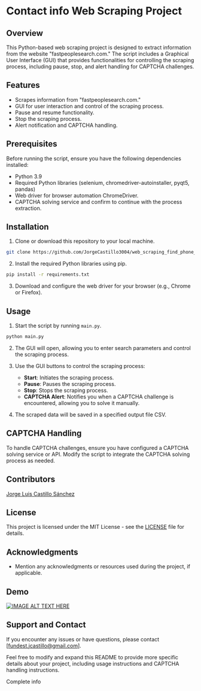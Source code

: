 # Contact info Web Scraping Project

## Overview

This Python-based web scraping project is designed to extract information from the website "fastpeoplesearch.com." The script includes a Graphical User Interface (GUI) that provides functionalities for controlling the scraping process, including pause, stop, and alert handling for CAPTCHA challenges.

## Features

- Scrapes information from "fastpeoplesearch.com."
- GUI for user interaction and control of the scraping process.
- Pause and resume functionality.
- Stop the scraping process.
- Alert notification and CAPTCHA handling.

## Prerequisites

Before running the script, ensure you have the following dependencies installed:

- Python 3.9
- Required Python libraries (selenium, chromedriver-autoinstaller, pyqt5, pandas)
- Web driver for browser automation ChromeDriver.
- CAPTCHA solving service and confirm to continue with the process extraction.

## Installation

1. Clone or download this repository to your local machine.

```bash
git clone https://github.com/JorgeCastillo3004/web_scraping_find_phone_address.git
```

2. Install the required Python libraries using pip.

```bash
pip install -r requirements.txt
```

3. Download and configure the web driver for your browser (e.g., Chrome or Firefox).

## Usage

1. Start the script by running `main.py`.

```bash
python main.py
```

2. The GUI will open, allowing you to enter search parameters and control the scraping process.

3. Use the GUI buttons to control the scraping process:
   - **Start**: Initiates the scraping process.
   - **Pause**: Pauses the scraping process.
   - **Stop**: Stops the scraping process.
   - **CAPTCHA Alert**: Notifies you when a CAPTCHA challenge is encountered, allowing you to solve it manually.

4. The scraped data will be saved in a specified output file CSV.

## CAPTCHA Handling

To handle CAPTCHA challenges, ensure you have configured a CAPTCHA solving service or API. Modify the script to integrate the CAPTCHA solving process as needed.

## Contributors

[Jorge Luis Castillo Sánchez](https://github.com/JorgeCastillo3004)

## License

This project is licensed under the MIT License - see the [LICENSE](LICENSE) file for details.

## Acknowledgments

- Mention any acknowledgments or resources used during the project, if applicable.

## Demo

[![IMAGE ALT TEXT HERE](https://img.youtube.com/vi/or7lcoayDUYuknjP/0.jpg)](https://www.youtube.com/watch?v=or7lcoayDUYuknjP)

## Support and Contact

If you encounter any issues or have questions, please contact [fundest.jcastillo@gmail.com].

Feel free to modify and expand this README to provide more specific details about your project, including usage instructions and CAPTCHA handling instructions.


Complete info
